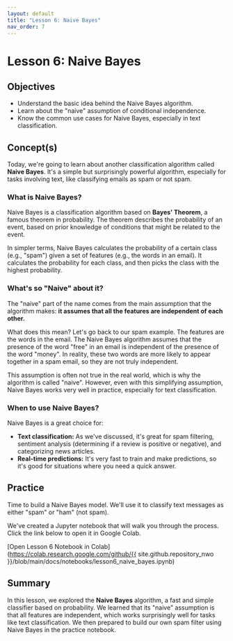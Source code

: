 ```yaml
---
layout: default
title: "Lesson 6: Naive Bayes"
nav_order: 7
---
```

# Lesson 6: Naive Bayes

## Objectives
- Understand the basic idea behind the Naive Bayes algorithm.
- Learn about the "naive" assumption of conditional independence.
- Know the common use cases for Naive Bayes, especially in text classification.

## Concept(s)

Today, we're going to learn about another classification algorithm called **Naive Bayes**. It's a simple but surprisingly powerful algorithm, especially for tasks involving text, like classifying emails as spam or not spam.

### What is Naive Bayes?
Naive Bayes is a classification algorithm based on **Bayes' Theorem**, a famous theorem in probability. The theorem describes the probability of an event, based on prior knowledge of conditions that might be related to the event.

In simpler terms, Naive Bayes calculates the probability of a certain class (e.g., "spam") given a set of features (e.g., the words in an email). It calculates the probability for each class, and then picks the class with the highest probability.

### What's so "Naive" about it?
The "naive" part of the name comes from the main assumption that the algorithm makes: **it assumes that all the features are independent of each other.**

What does this mean? Let's go back to our spam example. The features are the words in the email. The Naive Bayes algorithm assumes that the presence of the word "free" in an email is independent of the presence of the word "money". In reality, these two words are more likely to appear together in a spam email, so they are not truly independent.

This assumption is often not true in the real world, which is why the algorithm is called "naive". However, even with this simplifying assumption, Naive Bayes works very well in practice, especially for text classification.

### When to use Naive Bayes?
Naive Bayes is a great choice for:
- **Text classification:** As we've discussed, it's great for spam filtering, sentiment analysis (determining if a review is positive or negative), and categorizing news articles.
- **Real-time predictions:** It's very fast to train and make predictions, so it's good for situations where you need a quick answer.

## Practice
Time to build a Naive Bayes model. We'll use it to classify text messages as either "spam" or "ham" (not spam).

We've created a Jupyter notebook that will walk you through the process. Click the link below to open it in Google Colab.

[Open Lesson 6 Notebook in Colab](https://colab.research.google.com/github/{{ site.github.repository_nwo }}/blob/main/docs/notebooks/lesson6_naive_bayes.ipynb)

## Summary
In this lesson, we explored the **Naive Bayes** algorithm, a fast and simple classifier based on probability. We learned that its "naive" assumption is that all features are independent, which works surprisingly well for tasks like text classification. We then prepared to build our own spam filter using Naive Bayes in the practice notebook.
